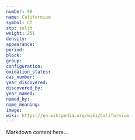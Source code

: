 ```yaml
---
number: 98
name: Californium
symbol: Cf
stp: solid
weight: 251
density:
appearance:
period:
block:
group:
configuration:
oxidation_states:
cas_number:
year_discovered:
discovered_by:
year_named:
named_by:
name_meaning:
image:
wiki: https://en.wikipedia.org/wiki/Californium
---
```


Markdown content here...
